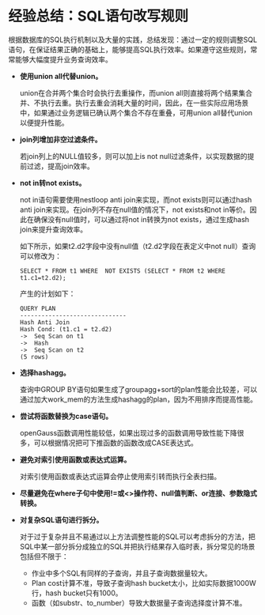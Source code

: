 # 经验总结：SQL语句改写规则<a name="ZH-CN_TOPIC_0245374564"></a>

根据数据库的SQL执行机制以及大量的实践，总结发现：通过一定的规则调整SQL语句，在保证结果正确的基础上，能够提高SQL执行效率。如果遵守这些规则，常常能够大幅度提升业务查询效率。

-   **使用union all代替union。**

    union在合并两个集合时会执行去重操作，而union all则直接将两个结果集合并、不执行去重。执行去重会消耗大量的时间，因此，在一些实际应用场景中，如果通过业务逻辑已确认两个集合不存在重叠，可用union all替代union以便提升性能。

-   **join列增加非空过滤条件。**

    若join列上的NULL值较多，则可以加上is not null过滤条件，以实现数据的提前过滤，提高join效率。

-   **not in转not exists。**

    not in语句需要使用nestloop anti join来实现，而not exists则可以通过hash anti join来实现。在join列不存在null值的情况下，not exists和not in等价。因此在确保没有null值时，可以通过将not in转换为not exists，通过生成hash join来提升查询效率。

    如下所示，如果t2.d2字段中没有null值（t2.d2字段在表定义中not null）查询可以修改为：

    ```
    SELECT * FROM t1 WHERE  NOT EXISTS (SELECT * FROM t2 WHERE t1.c1=t2.d2);
    ```

    产生的计划如下：

    ```
    QUERY PLAN
    ------------------------------
    Hash Anti Join
    Hash Cond: (t1.c1 = t2.d2)
    ->  Seq Scan on t1
    ->  Hash
    ->  Seq Scan on t2
    (5 rows)
    ```

-   **选择hashagg。**

    查询中GROUP BY语句如果生成了groupagg+sort的plan性能会比较差，可以通过加大work\_mem的方法生成hashagg的plan，因为不用排序而提高性能。

-   **尝试将函数替换为case语句。**

    openGauss函数调用性能较低，如果出现过多的函数调用导致性能下降很多，可以根据情况把可下推函数的函数改成CASE表达式。

-   **避免对索引使用函数或表达式运算。**

    对索引使用函数或表达式运算会停止使用索引转而执行全表扫描。

-   **尽量避免在where子句中使用!=或<\>操作符、null值判断、or连接、参数隐式转换。**
-   **对复杂SQL语句进行拆分。**

    对于过于复杂并且不易通过以上方法调整性能的SQL可以考虑拆分的方法，把SQL中某一部分拆分成独立的SQL并把执行结果存入临时表，拆分常见的场景包括但不限于：

    -   作业中多个SQL有同样的子查询，并且子查询数据量较大。
    -   Plan cost计算不准，导致子查询hash bucket太小，比如实际数据1000W行，hash bucket只有1000。
    -   函数（如substr、to\_number）导致大数据量子查询选择度计算不准。


